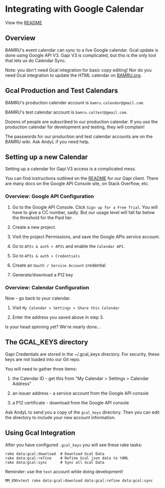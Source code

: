# Integrating with Google Calendar

View the [README](../README.md)

## Overview

BAMRU's event calendar can sync to a live Google calendar.  Gcal update is done
using Google API V3.  Gapi V3 is complicated, but this is the only tool that
lets us do Calendar Sync.

Note: you don't need Gcal integration for basic copy editing!  Nor do you need
Gcal integration to update the HTML calendar on
[BAMRU.org](http://bamru.org/calendar).

## Gcal Production and Test Calendars

BAMRU's production calender account is `bamru.calendar@gmail.com`.

BAMRU's test calendar account is `bamru.caltest@gmail.com`.

Dozens of people are subscribed to our production calendar.  If you use the
production calendar for development and testing, they will complain!

The passwords for our production and test calendar accounts are on the BAMRU
wiki.  Ask AndyL if you need help.

## Setting up a new Calendar

Setting up a calendar for Gapi V3 access is a complicated mess.

You can find instructions outlined on the
[README](https://github.com/google/google-api-ruby-client) for our Gapi client.
There are many docs on the Google API Console site, on Stack Overflow, etc.

### Overview: Google API Configuration

1) Go to the Google API Console.  Click `Sign up for a Free Trial`.
You will have to give a CC number, sadly.  But our usage level will fall far
below the threshold for the Paid tier.

2) Create a new project.

3) Visit the project Permissions, and save the Google APIs service account.

4) Go to `APIs & auth > APIs` and enable the `Calendar API`.

5) Go to `APIs & auth > Credentials`

6) Create an `Oauth / Service Account` credential

7) Generate/download a P12 key

### Overview: Calendar Configuration

Now - go back to your calendar.

1) Visit `My Calendar > Settings > Share this Calendar`

2) Enter the address you saved above in step 3.

Is your head spinning yet?  We're nearly done...

## The GCAL_KEYS directory

Gapi Credentials are stored in the ~/.gcal_keys directory.  For security, these
keys are not loaded into our Git repo.

You will need to gather three items:

1) the Calendar ID - get this from "My Calendar > Settings > Calendar Address"

2) an issuer address - a service account from the Google API console

3) a P12 certificate - download from the Google API console

Ask AndyL to send you a copy of the `gcal_keys` directory.  Then you can edit
the directory to include your new account information.

## Using Gcal Integration

After you have configured `.gcal_keys` you will see these rake tasks:

    rake data:gcal:download  # Download Gcal Data
    rake data:gcal:refine    # Refine Gcal json data to YAML
    rake data:gcal:sync      # Sync all Gcal Data

Reminder: use the `test` account while doing development!

    MM_ENV=test rake data:gcal:download data:gcal:refine data:gcal:sync
